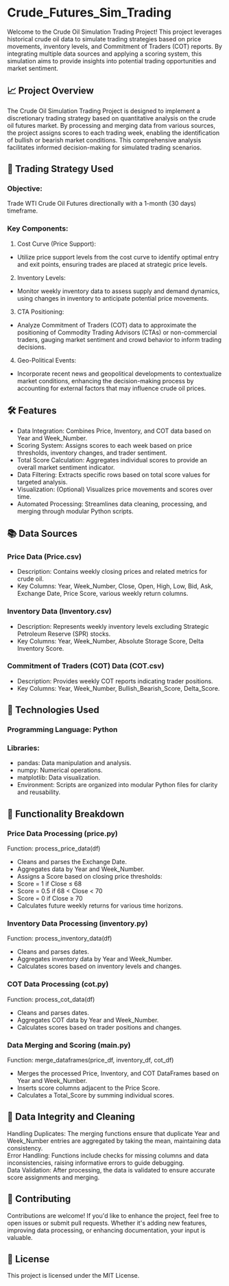 # Crude_Futures_Sim_Trading

Welcome to the Crude Oil Simulation Trading Project! This project leverages historical crude oil data to simulate trading strategies based on price movements, inventory levels, and Commitment of Traders (COT) reports. By integrating multiple data sources and applying a scoring system, this simulation aims to provide insights into potential trading opportunities and market sentiment.

## 📈 Project Overview
The Crude Oil Simulation Trading Project is designed to implement a discretionary trading strategy based on quantitative analysis on the crude oil futures market. By processing and merging data from various sources, the project assigns scores to each trading week, enabling the identification of bullish or bearish market conditions. This comprehensive analysis facilitates informed decision-making for simulated trading scenarios.

## 🧠 Trading Strategy Used
### Objective:<br>
Trade WTI Crude Oil Futures directionally with a 1-month (30 days) timeframe.<br>

### Key Components:<br>
1. Cost Curve (Price Support):<br>
- Utilize price support levels from the cost curve to identify optimal entry and exit points, ensuring trades are placed at strategic price levels.<br>

2. Inventory Levels:<br>
- Monitor weekly inventory data to assess supply and demand dynamics, using changes in inventory to anticipate potential price movements.<br>

3. CTA Positioning:<br>
- Analyze Commitment of Traders (COT) data to approximate the positioning of Commodity Trading Advisors (CTAs) or non-commercial traders, gauging market sentiment and crowd behavior to inform trading decisions.<br>

4. Geo-Political Events:<br>
- Incorporate recent news and geopolitical developments to contextualize market conditions, enhancing the decision-making process by accounting for external factors that may influence crude oil prices.<br>

## 🛠️ Features
- Data Integration: Combines Price, Inventory, and COT data based on Year and Week_Number.<br>
- Scoring System: Assigns scores to each week based on price thresholds, inventory changes, and trader sentiment.<br>
- Total Score Calculation: Aggregates individual scores to provide an overall market sentiment indicator.<br>
- Data Filtering: Extracts specific rows based on total score values for targeted analysis.<br>
- Visualization: (Optional) Visualizes price movements and scores over time.<br>
- Automated Processing: Streamlines data cleaning, processing, and merging through modular Python scripts.<br>

## 📚 Data Sources
### Price Data (Price.csv)<br>
- Description: Contains weekly closing prices and related metrics for crude oil.<br>
- Key Columns: Year, Week_Number, Close, Open, High, Low, Bid, Ask, Exchange Date, Price Score, various weekly return columns.<br>

### Inventory Data (Inventory.csv)<br>
- Description: Represents weekly inventory levels excluding Strategic Petroleum Reserve (SPR) stocks.<br>
- Key Columns: Year, Week_Number, Absolute Storage Score, Delta Inventory Score.<br>

### Commitment of Traders (COT) Data (COT.csv)<br>
- Description: Provides weekly COT reports indicating trader positions.<br>
- Key Columns: Year, Week_Number, Bullish_Bearish_Score, Delta_Score.<br>

## 🧰 Technologies Used
### Programming Language: Python<br>
### Libraries:<br>
- pandas: Data manipulation and analysis.<br>
- numpy: Numerical operations.<br>
- matplotlib: Data visualization.<br>
- Environment: Scripts are organized into modular Python files for clarity and reusability.<br>

## 📑 Functionality Breakdown
### Price Data Processing (price.py)<br>
Function: process_price_data(df)<br>
- Cleans and parses the Exchange Date.<br>
- Aggregates data by Year and Week_Number.<br>
- Assigns a Score based on closing price thresholds:<br>
- Score = 1 if Close ≤ 68<br>
- Score = 0.5 if 68 < Close < 70<br>
- Score = 0 if Close ≥ 70<br>
- Calculates future weekly returns for various time horizons.<br>

### Inventory Data Processing (inventory.py)<br>
Function: process_inventory_data(df)<br>
- Cleans and parses dates.<br>
- Aggregates inventory data by Year and Week_Number.<br>
- Calculates scores based on inventory levels and changes.<br>

### COT Data Processing (cot.py)<br>
Function: process_cot_data(df)<br>
- Cleans and parses dates.<br>
- Aggregates COT data by Year and Week_Number.<br>
- Calculates scores based on trader positions and changes.<br>

### Data Merging and Scoring (main.py)<br>
Function: merge_dataframes(price_df, inventory_df, cot_df)<br>
- Merges the processed Price, Inventory, and COT DataFrames based on Year and Week_Number.<br>
- Inserts score columns adjacent to the Price Score.<br>
- Calculates a Total_Score by summing individual scores.<br>

## 📂 Data Integrity and Cleaning
Handling Duplicates: The merging functions ensure that duplicate Year and Week_Number entries are aggregated by taking the mean, maintaining data consistency.<br>
Error Handling: Functions include checks for missing columns and data inconsistencies, raising informative errors to guide debugging.<br>
Data Validation: After processing, the data is validated to ensure accurate score assignments and merging.<br>

## 🤝 Contributing
Contributions are welcome! If you'd like to enhance the project, feel free to open issues or submit pull requests. Whether it's adding new features, improving data processing, or enhancing documentation, your input is valuable.

## 📜 License
This project is licensed under the MIT License.
